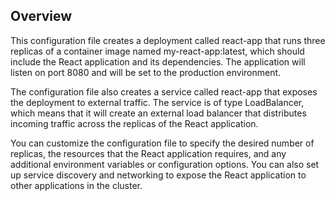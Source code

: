 ## Overview
This configuration file creates a deployment called react-app that runs three replicas of a container image named my-react-app:latest, which should include the React application and its dependencies. The application will listen on port 8080 and will be set to the production environment.

The configuration file also creates a service called react-app that exposes the deployment to external traffic. The service is of type LoadBalancer, which means that it will create an external load balancer that distributes incoming traffic across the replicas of the React application.

You can customize the configuration file to specify the desired number of replicas, the resources that the React application requires, and any additional environment variables or configuration options. You can also set up service discovery and networking to expose the React application to other applications in the cluster.
